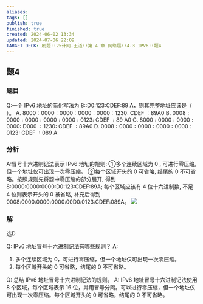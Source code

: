 ```yaml
---
aliases: 
tags: []
publish: true
finished: true
created: 2024-06-02 13:34
updated: 2024-07-06 22:09
TARGET DECK: 刷题::25计网-王道::第 4 章 网络层::4.3 IPV6::题4
---
```


## 题4
### 题目
Q:一个 IPv6 地址的简化写法为 8::D0:123:CDEF:89 A，则其完整地址应该是（ $\;$ ）。
A. ${8000} : {0000} : {0000} : {0000} : {0000} : {1230} :$ CDEF $: {89}\mathrm{A}0$
B. ${0008} : {0000} : {0000} : {0000} : {0000} : {0123} :$ CDEF $: {89}$ A0
C. ${8000} : {0000} : {0000} : {0000} :$ D000 $: {1230} :$ CDEF $: {89}\mathrm{A}0$
D. ${0008} : {0000} : {0000} : {0000} : {0000} : {0123} :$ CDEF $: {089}$ A
### 分析
A:冒号十六进制记法表示 IPv6 地址的规则: 
①多个连续区域为 0 , 可进行零压缩, 但一个地址仅可出现一次零压缩。
②每个区域开头的 0 可省略, 结尾的 0 不可省略。按照规则先将题中零压缩的部分展开, 得到 8:0000:0000:0000:D0:123:CDEF:89A; 每个区域应该有 4 位十六进制数, 不足 4 位则表示开头的 0 被省略, 补充后得到 0008:0000:0000:0000:00D0:0123:CDEF:089A。
![](https://img.hwenyi.live/202407062213683.webp)
### 解
选D
<!--ID: 1720276665179-->


Q: IPv6 地址冒号十六进制记法有哪些规则？
A: 
1. 多个连续区域为 0，可进行零压缩，但一个地址仅可出现一次零压缩。
2. 每个区域开头的 0 可省略，结尾的 0 不可省略。
<!--ID: 1720276665185-->


Q: 总结 IPv6 地址冒号十六进制记法的规则。
A: IPv6 地址冒号十六进制记法使用 8 个区域，每个区域表示 16 位，并用冒号分隔。可以进行零压缩，但一个地址仅可出现一次零压缩。每个区域开头的 0 可省略，结尾的 0 不可省略。
<!--ID: 1720276665190-->

